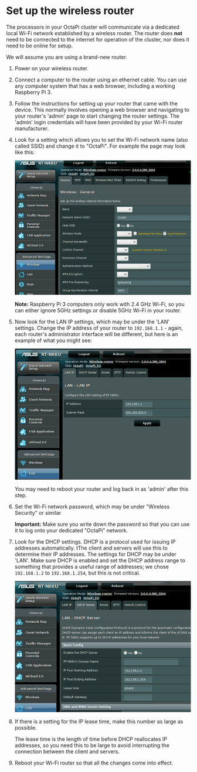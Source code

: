 # Set up the wireless router

The processors in your OctaPi cluster will communicate via a dedicated local Wi-Fi network established by a wireless router. The router does **not** need to be connected to the internet for operation of the cluster, nor does it need to be online for setup.

We will assume you are using a brand-new router.

1. Power on your wireless router.

1. Connect a computer to the router using an ethernet cable. You can use any computer system that has a web browser, including a working Raspberry Pi 3.

1. Follow the instructions for setting up your router that came with the device. This normally involves opening a web browser and navigating to your router's 'admin' page to start changing the router settings. The 'admin' login credentials will have been provided by your Wi-Fi router manufacturer.

1. Look for a setting which allows you to set the Wi-Fi network name (also called SSID) and change it to "OctaPi". For example the page may look like this:

    ![Set the SSID](images/router-ssid.png)

    **Note:** Raspberry Pi 3 computers only work with 2.4 GHz Wi-Fi, so you can either ignore 5GHz settings or disable 5GHz Wi-Fi in your router.

1. Now look for the LAN IP settings, which may be under the 'LAN' settings. Change the IP address of your router to `192.168.1.1` - again, each router's administrator interface will be different, but here is an example of what you might see:

    ![Set the router's IP address](images/router-lan-ip.png)

    You may need to reboot your router and log back in as 'admin' after this step.

1. Set the Wi-Fi network password, which may be under "Wireless Security" or similar

    **Important:** Make sure you write down the password so that you can use it to log onto your dedicated "OctaPi" network.

1. Look for the DHCP settings. DHCP is a protocol used for issuing IP addresses automatically. tThe client and servers will use this to determine their IP addresses. The settings for DHCP may be under 'LAN'. Make sure DHCP is enabled and set the DHCP address range to something that provides a useful range of addresses; we chose `192.168.1.2` to `192.168.1.254`, but this is not critical.

    ![Set the DHCP range](images/router-dhcp.png)

1. If there is a setting for the IP lease time, make this number as large as possible.

    The lease time is the length of time before DHCP reallocates IP addresses, so you need this to be large to avoid interrupting the connection between the client and servers.

1. Reboot your Wi-Fi router so that all the changes come into effect.
